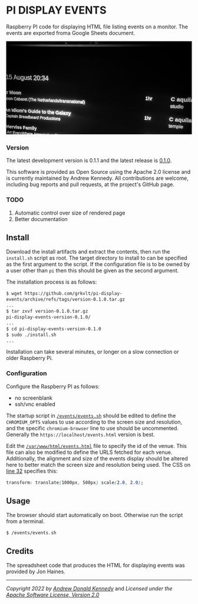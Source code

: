 PI DISPLAY EVENTS
=================

Raspberry PI code for displaying HTML file listing events on a
monitor. The events are exported froma Google Sheets document.

![events on screen](events.png)

### Version

The latest development version is 0.1.1 and the latest release is
[0.1.0](https://github.com/grkvlt/pi-display-events/releases/tag/version-0.1.0).

This software is provided as Open Source using the Apache 2.0 license and
is currently maintained by Andrew Kennedy.  All contributions are welcome,
including bug reports and pull requests, at the project's GitHub page.

### TODO

1. Automatic control over size of rendered page
2. Better documentation

## Install

Download the install artifacts and extract the contents, then run the
`install.sh` script as root. The target directory to install to can be
specified as the first argument to the script. If the configuration file
is to be owned by a user other than `pi` then this should be given as the
second argument.

The installation process is as follows:

```shell
$ wget https://github.com/grkvlt/pi-display-events/archive/refs/tags/version-0.1.0.tar.gz
...
$ tar zxvf version-0.1.0.tar.gz
pi-display-events-version-0.1.0/
...
$ cd pi-display-events-version-0.1.0
$ sudo ./install.sh
...
```

Installation can take several minutes, or longer on a slow connection or
older Raspberry Pi.

### Configuration

Configure the Raspberry PI as follows:

* no screenblank
* ssh/vnc enabled

The startup script in
[`/events/events.sh`](https://github.com/grkvlt/pi-display-events/blob/main/events.sh#L41-L46)
should be edited to define the `CHROMIUM_OPTS` values to use according to
the screen size and resolution, and the specific `chromium-browser` line to
use should be uncommented.  Generally the `https://localhost/events.html`
version is best.

Edit the
[`/var/www/html/events.html`](https://github.com/grkvlt/pi-display-events/blob/main/events.html#L36-L37)
file to specify the id of the venue. This file can also be modified to
define the URLS fetched for each venue. Additionally, the alignment and
size of the events display should be altered here to better match the
screen size and resolution being used. The CSS on [line
32](https://github.com/grkvlt/pi-display-events/blob/main/events.htmlh#L32)
specifies this:

```css
transform: translate(1000px, 500px) scale(2.0, 2.0);
```

## Usage

The browser should start automatically on boot. Otherwise run the script
from a terminal.

```shell
$ /events/events.sh
```

## Credits

The spreadsheet code that produces the HTML for displaying events was
provided by Jon Haines.

---
_Copyright 2022 by [Andrew Donald Kennedy](mailto:andrew.international@gmail.com)_ and
_Licensed under the [Apache Software License, Version 2.0](http://www.apache.org/licenses/LICENSE-2.0)_
